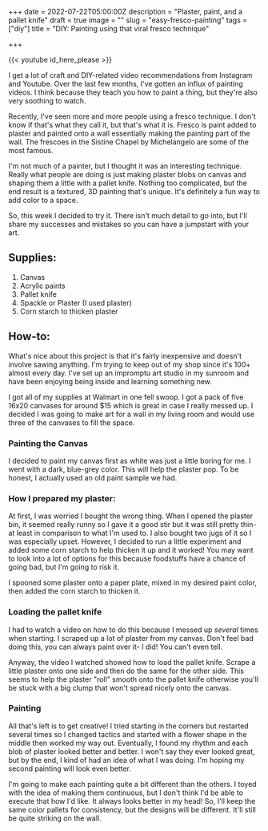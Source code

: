 +++
date = 2022-07-22T05:00:00Z
description = "Plaster, paint, and a pallet knife"
draft = true
image = ""
slug = "easy-fresco-painting"
tags = ["diy"]
title = "DIY: Painting using that viral fresco technique"

+++

{{< youtube id_here_please >}}

I get a lot of craft and DIY-related video recommendations from Instagram and Youtube. Over the last few months, I've gotten an influx of painting videos. I think because they teach you how to paint a thing, but they're also very soothing to watch.

Recently, I've seen more and more people using a fresco technique. I don't know if that's what they call it, but that's what it is. Fresco is paint added to plaster and painted onto a wall essentially making the painting part of the wall. The frescoes in the Sistine Chapel by Michelangelo are some of the most famous.

I'm not much of a painter, but I thought it was an interesting technique. Really what people are doing is just making plaster blobs on canvas and shaping them a little with a pallet knife. Nothing too complicated, but the end result is a textured, 3D painting that's unique. It's definitely a fun way to add color to a space.

So, this week I decided to try it. There isn't much detail to go into, but I'll share my successes and mistakes so you can have a jumpstart with your art.

## Supplies:

1. Canvas
2. Acrylic paints
3. Pallet knife
4. Spackle or Plaster (I used plaster)
5. Corn starch to thicken plaster

## How-to:

What's nice about this project is that it's fairly inexpensive and doesn't involve sawing anything. I'm trying to keep out of my shop since it's 100+ almost every day. I've set up an impromptu art studio in my sunroom and have been enjoying being inside and learning something new.

I got all of my supplies at Walmart in one fell swoop. I got a pack of five 16x20 canvases for around $15 which is great in case I really messed up. I decided I was going to make art for a wall in my living room and would use three of the canvases to fill the space.

### Painting the Canvas

I decided to paint my canvas first as white was just a little boring for me. I went with a dark, blue-grey color. This will help the plaster pop. To be honest, I actually used an old paint sample we had.

### How I prepared my plaster:

At first, I was worried I bought the wrong thing. When I opened the plaster bin, it seemed really runny so I gave it a good stir but it was still pretty thin- at least in comparison to what I'm used to. I also bought two jugs of it so I was especially upset. However, I decided to run a little experiment and added some corn starch to help thicken it up and it worked! You may want to look into a lot of options for this because foodstuffs have a chance of going bad, but I'm going to risk it.

I spooned some plaster onto a paper plate, mixed in my desired paint color, then added the corn starch to thicken it.

### Loading the pallet knife

I had to watch a video on how to do this because I messed up _several_ times when starting. I scraped up a lot of plaster from my canvas. Don't feel bad doing this, you can always paint over it- I did! You can't even tell.

Anyway, the video I watched showed how to load the pallet knife. Scrape a little plaster onto one side and then do the same for the other side. This seems to help the plaster "roll" smooth onto the pallet knife otherwise you'll be stuck with a big clump that won't spread nicely onto the canvas.

### Painting

All that's left is to get creative! I tried starting in the corners but restarted several times so I changed tactics and started with a flower shape in the middle then worked my way out. Eventually, I found my rhythm and each blob of plaster looked better and better. I won't say they ever looked great, but by the end, I kind of had an idea of what I was doing. I'm hoping my second painting will look even better.

I'm going to make each painting quite a bit different than the others. I toyed with the idea of making them continuous, but I don't think I'd be able to execute that how I'd like. It always looks better in my head! So, I'll keep the same color pallets for consistency, but the designs will be different. It'll still be quite striking on the wall.